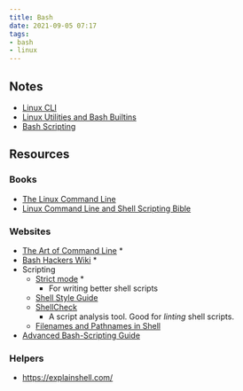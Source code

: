```yaml
---
title: Bash
date: 2021-09-05 07:17
tags:
- bash
- linux
---
```


## Notes

* [Linux CLI](20210905065703-linux-cli.md)
* [Linux Utilities and Bash Builtins](20210919173649-linux-utilities.md)
* [Bash Scripting](20211709141709-bash-scripting.md)

## Resources

### Books

* [The Linux Command Line](https://linuxcommand.org/tlcl.php)
* [Linux Command Line and Shell Scripting Bible](https://www.wiley.com/en-us/Linux+Command+Line+and+Shell+Scripting+Bible%2C+4th+Edition-p-9781119700937)

### Websites

* [The Art of Command Line](https://github.com/jlevy/the-art-of-command-line/blob/master/README.md) \*
* [Bash Hackers Wiki](https://wiki.bash-hackers.org/start) \*
* Scripting
  + [Strict mode](http://redsymbol.net/articles/unofficial-bash-strict-mode/) \*
    - For writing better shell scripts
  + [Shell Style Guide](https://google.github.io/styleguide/shellguide.html)
  + [ShellCheck](https://github.com/koalaman/shellcheck)
    - A script analysis tool. Good for _linting_ shell scripts.
  + [Filenames and Pathnames in Shell](https://dwheeler.com/essays/filenames-in-shell.html)
* [Advanced Bash-Scripting Guide](https://tldp.org/LDP/abs/html/index.html)

### Helpers

* <https://explainshell.com/>
